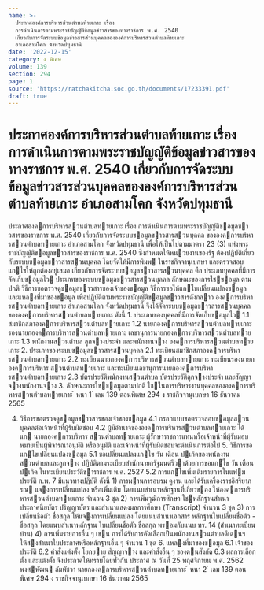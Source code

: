 ```yaml
---
name: >-
  ประกาศองค์การบริหารส่วนตำบลท้ายเกาะ เรื่อง
  การดำเนินการตามพระราชบัญญัติข้อมูลข่าวสารของทางราชการ พ.ศ. 2540
  เกี่ยวกับการจัดระบบข้อมูลข่าวสารส่วนบุคคลขององค์การบริหารส่วนตำบลท้ายเกาะ
  อำเภอสามโคก จังหวัดปทุมธานี
date: '2022-12-15'
category: ง พิเศษ
volume: 139
section: 294
page: 1
source: 'https://ratchakitcha.soc.go.th/documents/17233391.pdf'
draft: true
---
```


# ประกาศองค์การบริหารส่วนตำบลท้ายเกาะ เรื่อง การดำเนินการตามพระราชบัญญัติข้อมูลข่าวสารของทางราชการ พ.ศ. 2540 เกี่ยวกับการจัดระบบข้อมูลข่าวสารส่วนบุคคลขององค์การบริหารส่วนตำบลท้ายเกาะ อำเภอสามโคก จังหวัดปทุมธานี

ประกาศองคการบริหารสวนตําบลทายเกาะ เรื่อง การดําเนินการตามพระราชบัญญัติขอมูลขาวสารของราชการ พ.ศ. 2540 เกี่ยวกับการจัดระบบขอมูลขาวสารสวนบุคคล ขององคการบริหารสวนตําบลทายเกาะ อําเภอสามโคก จังหวัดปทุมธานี เพื่อให้เป็นไปตามมาตรา 23 (3) แห่งพระราชบัญญัติขอมูลขาวสารของราชการ พ.ศ. 2540 ซึ่งกําหนดให้หนวยงานของรัฐ ต้องปฏิบัติเกี่ยวกับระบบขอมูลขาวสารสวนบุคคล โดยจัดให้มีการพิมพ ในราชกิจจานุเบกษา และตรวจสอบแกไขให้ถูกต้องอยู่เสมอ เกี่ยวกับการจัดระบบขอมูลขาวสารสวนบุคคล คือ ประเภทบุคคลที่มีการจัดเก็บขอมูลไว ประเภทของระบบขอมูลขาวสารสวนบุคคล ลักษณะของการใชขอมูล ตามปกติ วิธีการขอตรวจดูขอมูลขาวสารของเจ้าของขอมูล วิธีการขอให้แกไขเปลี่ยนแปลงขอมูล และแหลงที่มาของขอมูล เพื่อปฏิบัติตามพระราชบัญญัติขอมูลขาวสารดังกลาว องคการบริหารสวนตําบลทายเกาะ อําเภอสามโคก จังหวัดปทุมธานี จึงได้จัดระบบขอมูลขาวสารสวนบุคคลขององคการบริหารสวนตําบลทายเกาะ ดังนี้ 1. ประเภทของบุคคลที่มีการจัดเก็บขอมูลไว 1.1 สมาชิกสภาองคการบริหารสวนตําบลทายเกาะ 1.2 นายกองคการบริหารสวนตําบลทายเกาะ รองนายกองคการบริหารสวนตําบลทายเกาะ เลขานุการนายกองคการบริหารสวนตําบลทายเกาะ 1.3 พนักงานสวนตําบล ลูกจางประจํา และพนักงานจาง องคการบริหารสวนตําบลทายเกาะ 2. ประเภทของระบบขอมูลขาวสารสวนบุคคล 2.1 ทะเบียนสมาชิกสภาองคการบริหารสวนตําบลทายเกาะ 2.2 ทะเบียนนายกองคการบริหารสวนตําบลทายเกาะ ทะเบียนรองนายกองคการบริหาร สวนตําบลทายเกาะ และทะเบียนเลขานุการนายกองคการบริหารสวนตําบลทายเกาะ 2.3 บัตรประวัติพนักงานสวนตําบล บัตรประวัติลูกจางประจํา และสัญญาจางพนักงานจาง 3. ลักษณะการใชขอมูลตามปกติ ใชในการบริหารงานบุคคลขององคการบริหารสวนตําบลทายเกาะ ้ หนา 1 ่ เลม 139 ตอนพิเศษ 294 ง ราชกิจจานุเบกษา 16 ธันวาคม 2565

4. วิธีการขอตรวจดูขอมูลขาวสารของเจ้าของขอมูล 4.1 กรอกแบบขอตรวจสอบขอมูลสวนบุคคลต่อเจ้าหน้าที่ผู้รับผิดชอบ 4.2 ผู้มีอํานาจขององคการบริหารสวนตําบลทายเกาะ ได้แก นายกองคการบริหาร สวนตําบลทายเกาะ ผู้รักษาราชการแทนหรือเจ้าหน้าที่ผู้รับมอบหมายเป็นผู้พิจารณาอนุมัติ หรืออนุมัติ และเจ้าหน้าที่ผู้รับผิดชอบจะดําเนินการต่อไป 5. วิธีการขอแกไขเปลี่ยนแปลงขอมูล 5.1 ขอเปลี่ยนแปลงแกไข วัน เดือน ปเกิดของพนักงานสวนตําบลและลูกจาง ปฏิบัติตามระเบียบสํานักนายกรัฐมนตรีวาด้วยการขอแกไข วัน เดือน ปเกิด ในทะเบียนประวัติขาราชการ พ.ศ. 2527 5.2 การแกไขเพิ่มเติมรายการในแฟมประวัติ ก.พ. 7 มีแนวทางปฏิบัติ ดังนี้ 1) การผานการอบรม ดูงาน และได้รับเครื่องราชอิสริยาภรณ แจงการเปลี่ยนแปลง หรือเพิ่มเติม โดยแนบสําเนาหลักฐานที่เกี่ยวของ ให้องคการบริหารสวนตําบลทายเกาะ จํานวน 3 ชุด 2) การเพิ่มวุฒิการศึกษา ใชหลักฐานสําเนาประกาศนียบัตร ปริญญาบัตร และสําเนาแสดงผลการศึกษา (Transcript) จํานวน 3 ชุด 3) การเปลี่ยนชื่อตัว ชื่อสกุล ให้แจงการเปลี่ยนแปลง โดยแนบสําเนาเอกสาร หลักฐานใบเปลี่ยนชื่อตัว - ชื่อสกุล โดยแนบสําเนาหลักฐาน ใบเปลี่ยนชื่อตัว ชื่อสกุล พรอมกับแนบ ทร. 14 (สําเนาทะเบียนบ้าน) 4) การเพิ่มรายการอื่น ๆ เชน การได้รับการคัดเลือกเป็นพนักงานสวนตําบลดีเดนฯ ให้สงสําเนาใบประกาศหรือหลักฐานอื่น ๆ จํานวน 1 ชุด 6. แหลงที่มาของขอมูล 6.1 เจ้าของประวัติ 6.2 คําสั่งแต่งตั้ง โยกยาย สัญญาจาง และคําสั่งอื่น ๆ ของตนสังกัด 6.3 ผลการเลือกตั้ง และแต่งตั้ง จึงประกาศให้ทราบโดยทั่วกัน ประกาศ ณ วันที่ 25 พฤศจิกายน พ.ศ. 2562 พงศพัฒน ลัมพัชวา นายกองคการบริหารสวนตําบลทายเกาะ ้ หนา 2 ่ เลม 139 ตอนพิเศษ 294 ง ราชกิจจานุเบกษา 16 ธันวาคม 2565
